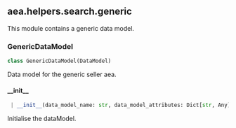 <a name=".aea.helpers.search.generic"></a>
## aea.helpers.search.generic

This module contains a generic data model.

<a name=".aea.helpers.search.generic.GenericDataModel"></a>
### GenericDataModel

```python
class GenericDataModel(DataModel)
```

Data model for the generic seller aea.

<a name=".aea.helpers.search.generic.GenericDataModel.__init__"></a>
#### \_\_init\_\_

```python
 | __init__(data_model_name: str, data_model_attributes: Dict[str, Any])
```

Initialise the dataModel.

